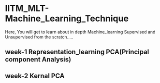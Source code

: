 # IITM_MLT-Machine_Learning_Technique
Here, You will get to learn about in depth Machine_learning Supervised and Unsupervised from the scratch.....
## week-1 Representation_learning PCA(Principal component Analysis)
## week-2 Kernal PCA
